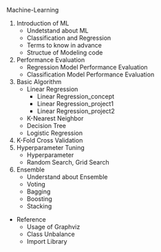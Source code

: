 Machine-Learning

1. Introduction of ML
   - Undetstand about ML
   - Classification and Regression
   - Terms to know in advance
   - Structue of Modeling code
2. Performance Evaluation
   - Regression Model Performance Evaluation
   - Classification Model Performance Evaluation
3. Basic Algorithm
   - Linear Regression
     - Linear Regression_concept
     - Linear Regression_project1
     - Linear Regression_project2
   - K-Nearest Neighbor
   - Decision Tree
   - Logistic Regression
4. K-Fold Cross Validation
5. Hyperparameter Tuning
   - Hyperparameter
   - Random Search, Grid Search
6. Ensemble
   - Understand about Ensemble
   - Voting
   - Bagging
   - Boosting
   - Stacking
* Reference
  - Usage of Graphviz
  - Class Unbalance
  - Import Library
